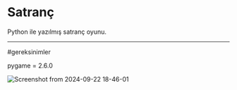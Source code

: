 # Satranç

Python ile yazılmış satranç oyunu.

***

#gereksinimler

pygame = 2.6.0


![Screenshot from 2024-09-22 18-46-01](https://github.com/user-attachments/assets/c6ba0996-f5e0-4722-9623-ec5bd4bb68f8)

